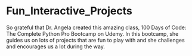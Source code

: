 # Fun_Interactive_Projects
So grateful that Dr. Angela created this amazing class, 100 Days of Code: The Complete Python Pro Bootcamp on Udemy. In this bootcamp, she guides us on lots of projects that are fun to play with and she challenges and encourages us a lot during the way.
